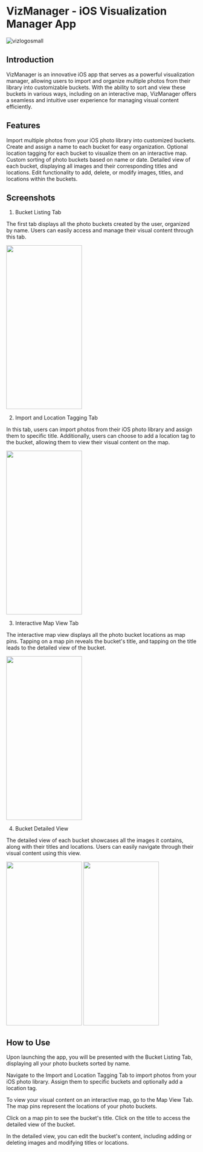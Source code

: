 # VizManager - iOS Visualization Manager App

![vizlogosmall](https://github.com/oznurkose/VizManager/assets/51455152/c728941b-9ad9-49ae-9463-e0c7aeea026a)



## Introduction
VizManager is an innovative iOS app that serves as a powerful visualization manager, allowing users to import and organize multiple photos from their library into customizable buckets. With the ability to sort and view these buckets in various ways, including on an interactive map, VizManager offers a seamless and intuitive user experience for managing visual content efficiently.

## Features

Import multiple photos from your iOS photo library into customized buckets.
Create and assign a name to each bucket for easy organization.
Optional location tagging for each bucket to visualize them on an interactive map.
Custom sorting of photo buckets based on name or date.
Detailed view of each bucket, displaying all images and their corresponding titles and locations.
Edit functionality to add, delete, or modify images, titles, and locations within the buckets.

## Screenshots
1. Bucket Listing Tab

The first tab displays all the photo buckets created by the user, organized by name. Users can easily access and manage their visual content through this tab.

<img src="https://github.com/oznurkose/VizManager/assets/51455152/9c1df7c0-ac21-4bad-977e-4f6d3d869d8d" width="200" height="433">

2. Import and Location Tagging Tab

In this tab, users can import photos from their iOS photo library and assign them to specific title. Additionally, users can choose to add a location tag to the bucket, allowing them to view their visual content on the map.

<img src="https://github.com/oznurkose/VizManager/assets/51455152/6af70fa7-1f87-4ee5-8409-8f4b2560c6fc" width="200" height="433">

3. Interactive Map View Tab


The interactive map view displays all the photo bucket locations as map pins. Tapping on a map pin reveals the bucket's title, and tapping on the title leads to the detailed view of the bucket.

<img src="https://github.com/oznurkose/VizManager/assets/51455152/7314bc79-c37d-4993-bfa1-03204cf0b8bd" width="200" height="433">

4. Bucket Detailed View


The detailed view of each bucket showcases all the images it contains, along with their titles and locations. Users can easily navigate through their visual content using this view.

<img src="https://github.com/oznurkose/VizManager/assets/51455152/c0b0ac5e-15e1-4381-8110-bbc113115f37" width="200" height="433">
<img src="https://github.com/oznurkose/VizManager/assets/51455152/4f8aae38-3753-4929-ae64-968679e8563b" width="200" height="433">

## How to Use
Upon launching the app, you will be presented with the Bucket Listing Tab, displaying all your photo buckets sorted by name.

Navigate to the Import and Location Tagging Tab to import photos from your iOS photo library. Assign them to specific buckets and optionally add a location tag.

To view your visual content on an interactive map, go to the Map View Tab. The map pins represent the locations of your photo buckets.

Click on a map pin to see the bucket's title. Click on the title to access the detailed view of the bucket.

In the detailed view, you can edit the bucket's content, including adding or deleting images and modifying titles or locations.



